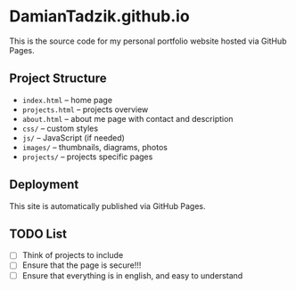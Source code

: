 # DamianTadzik.github.io
This is the source code for my personal portfolio website hosted via GitHub Pages.

## Project Structure
- `index.html` – home page
- `projects.html` – projects overview
- `about.html` – about me page with contact and description
- `css/` – custom styles
- `js/` – JavaScript (if needed)
- `images/` – thumbnails, diagrams, photos
- `projects/` – projects specific pages

## Deployment
This site is automatically published via GitHub Pages.

## TODO List
- [ ] Think of projects to include
- [ ] Ensure that the page is secure!!!
- [ ] Ensure that everything is in english, and easy to understand
